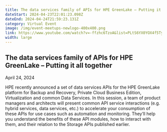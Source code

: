 ```yaml
---
title: The data services family of APIs for HPE GreenLake – Putting it all together
dateStart: 2024-04-23T22:01:23.098Z
dateEnd: 2024-04-24T21:59:23.131Z
category: Virtual Event
image: /img/event-meetups-newlogo-400x400.png
link: https://www.youtube.com/watch?v=-ffzhc6TzoA&list=PLtS6YX0YOX4f5TyRI7jUdjm7D9H4laNlF
width: large
---
```

## The data services family of APIs for HPE GreenLake – Putting it all together

April 24, 2024

HPE recently announced a set of data services APIs for the HPE GreenLake platform for Backup and Recovery, Private Cloud Business Edition, Virtualization and common Data Services. In this session, a team of product managers and architects will present common API service interactions (e.g. hybrid services, data services, etc.) to accelerate your consumption of these APIs for use cases such as automation and monitoring. They’ll help you understand the benefits of these API modules, how to interact with them, and their relation to the Storage APIs published earlier.